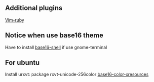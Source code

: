 ## Additional plugins
[Vim-ruby](https://github.com/vim-ruby/vim-ruby.git)

## Notice when use base16 theme
Have to install
[base16-shell](https://github.com/chriskempson/base16-shell) if use
gnome-terminal

## For ubuntu
Install urxvt: package rxvt-unicode-256color
[base16-color-xresources](https://github.com/chriskempson/base16-xresources)
